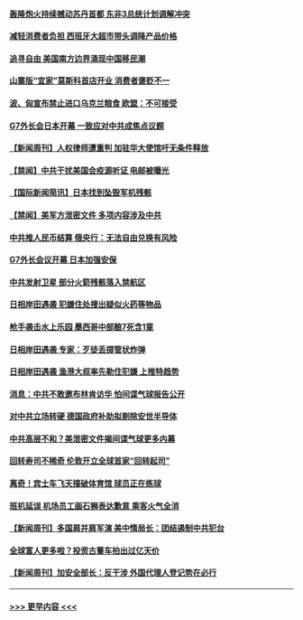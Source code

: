 #### [轰隆炮火持续撼动苏丹首都 东非3总统计划调解冲突](../pages/prog202/a103692457.md?t=04171543) 
#### [减轻消费者负担 西班牙大超市带头调降产品价格](../pages/prog202/a103692445.md?t=04171543) 
#### [追寻自由 美国南方边界涌现中国移民潮](../pages/prog202/a103692433.md?t=04171543) 
#### [山寨版“宜家”莫斯科首店开业 消费者褒贬不一](../pages/prog202/a103692299.md?t=04171543) 
#### [波、匈宣布禁止进口乌克兰粮食 欧盟：不可接受](../pages/prog202/a103692296.md?t=04171543) 
#### [G7外长会日本开幕 一致应对中共成焦点议题](../pages/prog202/a103692298.md?t=04171543) 
#### [【新闻周刊】人权律师遭重判 加驻华大使馆吁无条件释放](../pages/prog202/a103692193.md?t=04171543) 
#### [【禁闻】中共干扰美国会疫源听证 电邮被曝光](../pages/prog202/a103692146.md?t=04171543) 
#### [【国际新闻简讯】日本找到坠毁军机残骸](../pages/prog202/a103692075.md?t=04171543) 
#### [【禁闻】美军方泄密文件 多项内容涉及中共](../pages/prog202/a103692150.md?t=04171543) 
#### [中共推人民币结算 俄央行：无法自由兑换有风险](../pages/prog202/a103692137.md?t=04171543) 
#### [G7外长会议开幕 日本加强安保](../pages/prog202/a103692071.md?t=04171543) 
#### [中共发射卫星 部分火箭残骸落入禁航区](../pages/prog202/a103692070.md?t=04171543) 
#### [日相岸田遇袭 犯嫌住处搜出疑似火药等物品](../pages/prog202/a103691887.md?t=04171543) 
#### [枪手袭击水上乐园 墨西哥中部酿7死含1童](../pages/prog202/a103691913.md?t=04171543) 
#### [日相岸田遇袭 专家：歹徒丢掷管状炸弹](../pages/prog202/a103691902.md?t=04171543) 
#### [日相岸田遇袭 渔港大叔率先勒住犯嫌 上推特趋势](../pages/prog202/a103691895.md?t=04171543) 
#### [消息：中共不敢邀布林肯访华 怕间谍气球报告公开](../pages/prog202/a103691872.md?t=04171543) 
#### [对中共立场转硬 德国政府补助拟剔除安世半导体](../pages/prog202/a103691858.md?t=04171543) 
#### [中共高层不和？美泄密文件揭间谍气球更多内幕](../pages/prog202/a103691836.md?t=04171543) 
#### [回转寿司不稀奇 伦敦开立全球首家“回转起司”](../pages/prog202/a103691841.md?t=04171543) 
#### [离奇！宾士车飞天撞破体育馆 球员正在练球](../pages/prog202/a103691838.md?t=04171543) 
#### [班机延误 机场员工画石狮表达歉意 乘客火气全消](../pages/prog202/a103691830.md?t=04171543) 
#### [【新闻周刊】多国肩并肩军演 美中情局长：团结遏制中共犯台](../pages/prog202/a103691668.md?t=04171543) 
#### [全球富人更多啦？投资古董车拍出过亿天价](../pages/prog202/a103691634.md?t=04171543) 
#### [【新闻周刊】加安全部长：反干涉 外国代理人登记势在必行](../pages/prog202/a103691665.md?t=04171543) 

----
#### [ >>> 更早内容 <<< ](../indexes/prog202-earlier.md)
